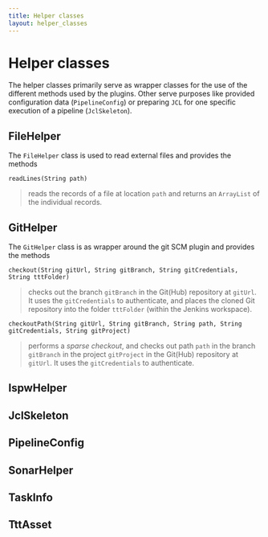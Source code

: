 ```yaml
--- 
title: Helper classes
layout: helper_classes
---
```

# <a id="Helper classes"></a> Helper classes
The helper classes primarily serve as wrapper classes for the use of the different methods used by the plugins. Other serve purposes like provided configuration data (`PipelineConfig`) or preparing `JCL` for one specific execution of a pipeline (`JclSkeleton`).

## <a id="FileHelper"></a> FileHelper
The `FileHelper` class is used to read external files and provides the methods

`readLines(String path)`

> reads the records of a file at location `path` and returns an `ArrayList` of the individual records.

## <a id="GitHelper"></a> GitHelper
The `GitHelper` class is as wrapper around the git SCM plugin and provides the methods

`checkout(String gitUrl, String gitBranch, String gitCredentials, String tttFolder)`

> checks out the branch `gitBranch` in the Git(Hub) repository at `gitUrl`. It uses the `gitCredentials` to authenticate, and places the cloned Git repository into the folder `tttFolder` (within the Jenkins workspace).

`checkoutPath(String gitUrl, String gitBranch, String path, String gitCredentials, String gitProject)`

> performs a *sparse checkout*, and checks out path `path` in the branch `gitBranch` in the project `gitProject` in the Git(Hub) repository at `gitUrl`. It uses the `gitCredentials` to authenticate.

## <a id="IspwHelper"></a> IspwHelper

## <a id="JclSkeleton"></a> JclSkeleton

## <a id="PipelineConfig"></a> PipelineConfig

## <a id="SonarHelper"></a> SonarHelper

## <a id="TaskInfo"></a> TaskInfo

## <a id="TttAsset"></a> TttAsset

## <a id="TttHelper"></a> 